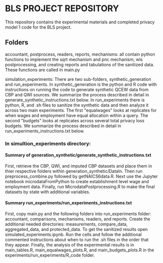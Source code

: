 # BLS PROJECT REPOSITORY

This repository contains the experimental materials and completed privacy model 1 code for the BLS project. 

## Folders
accountant, postprocess, readers, reports, mechanisms: all contain python functions to implement the sqrt mechanism and pnc mechanism, wls postprocessing, and creating reports and tabulations of the sanitized data. These functions are called in main.py

simulation_experiments: There are two sub-folders, synthetic_generation and run_experiments. In synthetic_generation is the python and R code with instructions on running the code to generate synthetic QCEW data from CBP and QWI sources. We summarize the process described in detail in generate_synthetic_instructions.txt below. In run_experiments there is python, R, and .sh files to sanitize the synthetic data and then analyze it across two main experiments. The first "equalwages" looks at replicates for when wages and employment have equal allocation within a query. The second "budgets" looks at replicates across several total privacy loss budgets. We summarize the process described in detail in run_experiments_instructions.txt below. 

### In simultion_experiments directory:

#### Summary of generation_synthetic/generate_synthetic_instructions.txt

First, retrieve the CBP, QWI, and imputed CBP datasets and place them in thier respective folders within generation_synthetic/DataIn. Then run preprocess_combine.py followed by getNAICS6data.R. Next use the Jupyter notebook microdataFromPython to create establishment level wage and employment data. Finally, run MicrodataPostprocessing.R to make the final datasets by state with additional variables.

#### Summary run_experiments/run_experiments_instructions.txt
First, copy main.py and the following folders into run_experiments folder: accountant, comparisons, mechanisms, readers, and reports. Create the additional needed directories: measurements, compare_data, aggregated_data, and protected_data. To get the sanitized results open simulated_experiments.ipynb. Run the cells and follow the additional commented instructions about when to run the .sh files in the order that they appear. Finally, the analysis of the experimental results is in main_tables.R, main_equalwages_plots.R, and main_budgets_plots.R in the experiments/run_experiments/R_code folder.





